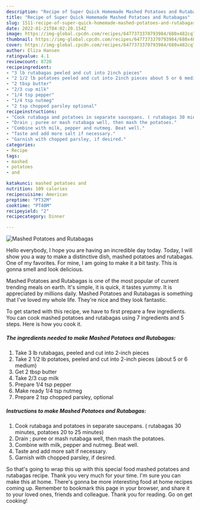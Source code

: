 ```yaml
---
description: "Recipe of Super Quick Homemade Mashed Potatoes and Rutabagas"
title: "Recipe of Super Quick Homemade Mashed Potatoes and Rutabagas"
slug: 1511-recipe-of-super-quick-homemade-mashed-potatoes-and-rutabagas
date: 2022-01-21T04:02:20.154Z
image: https://img-global.cpcdn.com/recipes/6477373370793984/680x482cq70/mashed-potatoes-and-rutabagas-recipe-main-photo.jpg
thumbnail: https://img-global.cpcdn.com/recipes/6477373370793984/680x482cq70/mashed-potatoes-and-rutabagas-recipe-main-photo.jpg
cover: https://img-global.cpcdn.com/recipes/6477373370793984/680x482cq70/mashed-potatoes-and-rutabagas-recipe-main-photo.jpg
author: Eliza Hansen
ratingvalue: 4.1
reviewcount: 8720
recipeingredient:
- "3 lb rutabagas peeled and cut into 2inch pieces"
- "2 1/2 lb potatoes peeled and cut into 2inch pieces about 5 or 6 medium"
- "2 tbsp butter"
- "2/3 cup milk"
- "1/4 tsp pepper"
- "1/4 tsp nutmeg"
- "2 tsp chopped parsley optional"
recipeinstructions:
- "Cook rutabaga and potatoes in separate saucepans. ( rutabagas 30 minutes, potatoes 20 to 25 minutes)"
- "Drain ; puree or mash rutabaga well, then mash the potatoes."
- "Combine with milk, pepper and nutmeg. Beat well."
- "Taste and add more salt if necessary."
- "Garnish with chopped parsley, if desired."
categories:
- Recipe
tags:
- mashed
- potatoes
- and

katakunci: mashed potatoes and 
nutrition: 109 calories
recipecuisine: American
preptime: "PT32M"
cooktime: "PT40M"
recipeyield: "2"
recipecategory: Dinner

---
```



![Mashed Potatoes and Rutabagas](https://img-global.cpcdn.com/recipes/6477373370793984/680x482cq70/mashed-potatoes-and-rutabagas-recipe-main-photo.jpg)

Hello everybody, I hope you are having an incredible day today. Today, I will show you a way to make a distinctive dish, mashed potatoes and rutabagas. One of my favorites. For mine, I am going to make it a bit tasty. This is gonna smell and look delicious.



Mashed Potatoes and Rutabagas is one of the most popular of current trending meals on earth. It's simple, it is quick, it tastes yummy. It is appreciated by millions daily. Mashed Potatoes and Rutabagas is something that I've loved my whole life. They're nice and they look fantastic.


To get started with this recipe, we have to first prepare a few ingredients. You can cook mashed potatoes and rutabagas using 7 ingredients and 5 steps. Here is how you cook it.

<!--inarticleads1-->

##### The ingredients needed to make Mashed Potatoes and Rutabagas:

1. Take 3 lb rutabagas, peeled and cut into 2-inch pieces
1. Take 2 1/2 lb potatoes, peeled and cut into 2-inch pieces (about 5 or 6 medium)
1. Get 2 tbsp butter
1. Take 2/3 cup milk
1. Prepare 1/4 tsp pepper
1. Make ready 1/4 tsp nutmeg
1. Prepare 2 tsp chopped parsley, optional




<!--inarticleads2-->

##### Instructions to make Mashed Potatoes and Rutabagas:

1. Cook rutabaga and potatoes in separate saucepans. ( rutabagas 30 minutes, potatoes 20 to 25 minutes)
1. Drain ; puree or mash rutabaga well, then mash the potatoes.
1. Combine with milk, pepper and nutmeg. Beat well.
1. Taste and add more salt if necessary.
1. Garnish with chopped parsley, if desired.




So that's going to wrap this up with this special food mashed potatoes and rutabagas recipe. Thank you very much for your time. I'm sure you can make this at home. There's gonna be more interesting food at home recipes coming up. Remember to bookmark this page in your browser, and share it to your loved ones, friends and colleague. Thank you for reading. Go on get cooking!
